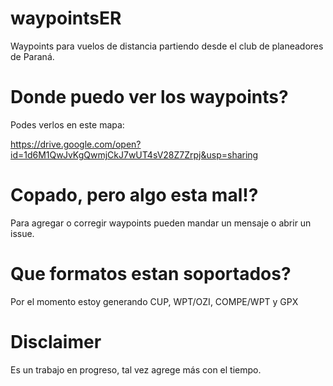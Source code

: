 # waypointsER

Waypoints para vuelos de distancia partiendo desde el club de planeadores de
Paraná.

# Donde puedo ver los waypoints?
Podes verlos en este mapa:

https://drive.google.com/open?id=1d6M1QwJvKgQwmjCkJ7wUT4sV28Z7Zrpj&usp=sharing

# Copado, pero algo esta mal!?
Para agregar o corregir waypoints pueden mandar un mensaje o abrir un issue.

# Que formatos estan soportados?
Por el momento estoy generando CUP, WPT/OZI, COMPE/WPT y GPX

# Disclaimer
Es un trabajo en progreso, tal vez agrege más con el tiempo.
